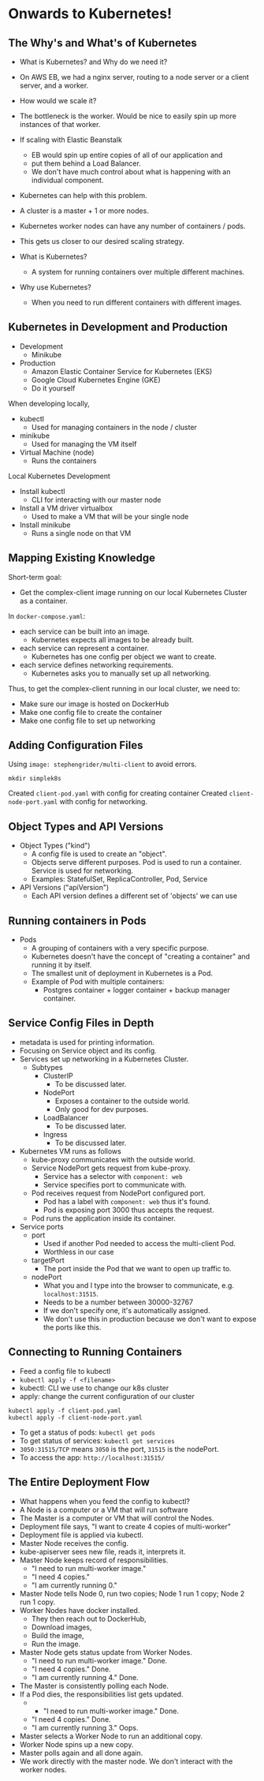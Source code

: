 # Onwards to Kubernetes!

## The Why's and What's of Kubernetes

* What is Kubernetes? and Why do we need it?
* On AWS EB, we had a nginx server, routing to a node server or a client server, and a worker.
* How would we scale it?
* The bottleneck is the worker. Would be nice to easily spin up more instances of that worker.
* If scaling with Elastic Beanstalk
  * EB would spin up entire copies of all of our application and 
  * put them behind a Load Balancer.
  * We don't have much control about what is happening with an individual component.
* Kubernetes can help with this problem.
* A cluster is a master + 1 or more nodes.
* Kubernetes worker nodes can have any number of containers / pods.
* This gets us closer to our desired scaling strategy.

* What is Kubernetes?
  * A system for running containers over multiple different machines.
* Why use Kubernetes?
  * When you need to run different containers with different images.

## Kubernetes in Development and Production

* Development
  * Minikube
* Production
  * Amazon Elastic Container Service for Kubernetes (EKS)
  * Google Cloud Kubernetes Engine (GKE)
  * Do it yourself

When developing locally,
* kubectl
  * Used for managing containers in the node / cluster
* minikube
  * Used for managing the VM itself
* Virtual Machine (node)
  * Runs the containers

Local Kubernetes Development
* Install kubectl
  * CLI for interacting with our master node
* Install a VM driver virtualbox
  * Used to make a VM that will be your single node
* Install minikube
  * Runs a single node on that VM

## Mapping Existing Knowledge

Short-term goal:
* Get the complex-client image running on our local Kubernetes Cluster as a container.

In `docker-compose.yaml`:
* each service can be built into an image.
  * Kubernetes expects all images to be already built.
* each service can represent a container.
  * Kubernetes has one config per object we want to create.
* each service defines networking requirements.
  * Kubernetes asks you to manually set up all networking.

Thus, to get the complex-client running in our local cluster, we need to:
* Make sure our image is hosted on DockerHub
* Make one config file to create the container
* Make one config file to set up networking

## Adding Configuration Files

Using `image: stephengrider/multi-client` to avoid errors.

```
mkdir simplek8s
```

Created `client-pod.yaml` with config for creating container
Created `client-node-port.yaml` with config for networking.

## Object Types and API Versions

* Object Types ("kind")
  * A config file is used to create an "object".
  * Objects serve different purposes. Pod is used to run a container. Service is used for networking.
  * Examples: StatefulSet, ReplicaController, Pod, Service
* API Versions ("apiVersion")
  * Each API version defines a different set of 'objects' we can use

## Running containers in Pods

* Pods
  * A grouping of containers with a very specific purpose.
  * Kubernetes doesn't have the concept of "creating a container" and running it by itself.
  * The smallest unit of deployment in Kubernetes is a Pod.
  * Example of Pod with multiple containers:
    * Postgres container + logger container + backup manager container.

## Service Config Files in Depth

* metadata is used for printing information.
* Focusing on Service object and its config.
* Services set up networking in a Kubernetes Cluster.
  * Subtypes
    * ClusterIP
      * To be discussed later.
    * NodePort
      * Exposes a container to the outside world.
      * Only good for dev purposes.
    * LoadBalancer
      * To be discussed later.
    * Ingress
      * To be discussed later.
* Kubernetes VM runs as follows
  * kube-proxy communicates with the outside world.
  * Service NodePort gets request from kube-proxy.
    * Service has a selector with `component: web`
    * Service specifies port to communicate with.
  * Pod receives request from NodePort configured port.
    * Pod has a label with `component: web` thus it's found.
    * Pod is exposing port 3000 thus accepts the request.
  * Pod runs the application inside its container.
* Service ports
  * port
    * Used if another Pod needed to access the multi-client Pod.
    * Worthless in our case
  * targetPort
    * The port inside the Pod that we want to open up traffic to.
  * nodePort
    * What you and I type into the browser to communicate, e.g. `localhost:31515`.
    * Needs to be a number between 30000-32767
    * If we don't specify one, it's automatically assigned.
    * We don't use this in production because we don't want to expose the ports like this.

## Connecting to Running Containers

* Feed a config file to kubectl
* `kubectl apply -f <filename>`
* kubectl: CLI we use to change our k8s cluster
* apply: change the current configuration of our cluster

```
kubectl apply -f client-pod.yaml
kubectl apply -f client-node-port.yaml
```

* To get a status of pods: `kubectl get pods`
* To get status of services: `kubectl get services`
* `3050:31515/TCP` means `3050` is the port, `31515` is the nodePort.
* To access the app: `http://localhost:31515/`

## The Entire Deployment Flow

* What happens when you feed the config to kubectl?
* A Node is a computer or a VM that will run software
* The Master is a computer or VM that will control the Nodes.
* Deployment file says, "I want to create 4 copies of multi-worker"
* Deployment file is applied via kubectl.
* Master Node receives the config.
* kube-apiserver sees new file, reads it, interprets it.
* Master Node keeps record of responsibilities.
  * "I need to run multi-worker image."
  * "I need 4 copies."
  * "I am currently running 0."
* Master Node tells Node 0, run two copies; Node 1 run 1 copy; Node 2 run 1 copy.
* Worker Nodes have docker installed. 
  * They then reach out to DockerHub, 
  * Download images, 
  * Build the image, 
  * Run the image.
* Master Node gets status update from Worker Nodes.
  * "I need to run multi-worker image." Done.
  * "I need 4 copies." Done.
  * "I am currently running 4." Done.
* The Master is consistently polling each Node.
* If a Pod dies, the responsibilities list gets updated.
  * * "I need to run multi-worker image." Done.
  * "I need 4 copies." Done.
  * "I am currently running 3." Oops.
* Master selects a Worker Node to run an additional copy.
* Worker Node spins up a new copy.
* Master polls again and all done again.
* We work directly with the master node. We don't interact with the worker nodes.
